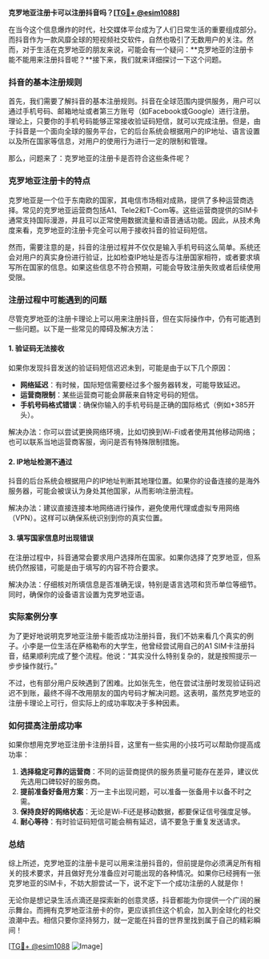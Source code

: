 **克罗地亚注册卡可以注册抖音吗？[[TG💪+ @esim1088](https://t.me/s/esim1088)]**

在当今这个信息爆炸的时代，社交媒体平台成为了人们日常生活的重要组成部分。而抖音作为一款风靡全球的短视频社交软件，自然也吸引了无数用户的关注。然而，对于生活在克罗地亚的朋友来说，可能会有一个疑问：**克罗地亚的注册卡能不能用来注册抖音呢？**接下来，我们就来详细探讨一下这个问题。

### 抖音的基本注册规则

首先，我们需要了解抖音的基本注册规则。抖音在全球范围内提供服务，用户可以通过手机号码、邮箱地址或者第三方账号（如Facebook或Google）进行注册。理论上，只要你的手机号码能够正常接收验证码短信，就可以完成注册。但是，由于抖音是一个面向全球的服务平台，它的后台系统会根据用户的IP地址、语言设置以及所在国家等信息，对用户的使用行为进行一定的限制和管理。

那么，问题来了：克罗地亚的注册卡是否符合这些条件呢？

### 克罗地亚注册卡的特点

克罗地亚是一个位于东南欧的国家，其电信市场相对成熟，提供了多种运营商选择。常见的克罗地亚运营商包括A1、Tele2和T-Com等。这些运营商提供的SIM卡通常支持国际漫游，并且可以正常使用数据流量和语音通话功能。因此，从技术角度来看，克罗地亚的注册卡完全可以用于接收抖音的验证码短信。

然而，需要注意的是，抖音的注册过程并不仅仅是输入手机号码这么简单。系统还会对用户的真实身份进行验证，比如检查IP地址是否与注册国家相符，或者要求填写所在国家的信息。如果这些信息不符合预期，可能会导致注册失败或者后续使用受限。

### 注册过程中可能遇到的问题

尽管克罗地亚的注册卡理论上可以用来注册抖音，但在实际操作中，仍有可能遇到一些问题。以下是一些常见的障碍及解决方法：

#### 1. 验证码无法接收
如果你发现抖音发送的验证码短信迟迟未到，可能是由于以下几个原因：
- **网络延迟**：有时候，国际短信需要经过多个服务器转发，可能导致延迟。
- **运营商限制**：某些运营商可能会屏蔽来自特定号码的短信。
- **手机号码格式错误**：确保你输入的手机号码是正确的国际格式（例如+385开头）。

解决办法：你可以尝试更换网络环境，比如切换到Wi-Fi或者使用其他移动网络；也可以联系当地运营商客服，询问是否有特殊限制措施。

#### 2. IP地址检测不通过
抖音的后台系统会根据用户的IP地址判断其地理位置。如果你的设备连接的是海外服务器，可能会被误认为身处其他国家，从而影响注册流程。

解决办法：建议直接连接本地网络进行操作，避免使用代理或虚拟专用网络（VPN）。这样可以确保系统识别到你的真实位置。

#### 3. 填写国家信息时出现错误
在注册过程中，抖音通常会要求用户选择所在国家。如果你选择了克罗地亚，但系统仍然报错，可能是由于填写的内容不符合要求。

解决办法：仔细核对所填信息是否准确无误，特别是语言选项和货币单位等细节。同时，确保你的设备语言设置为克罗地亚语。

### 实际案例分享

为了更好地说明克罗地亚注册卡能否成功注册抖音，我们不妨来看几个真实的例子。小李是一位生活在萨格勒布的大学生，他曾经尝试用自己的A1 SIM卡注册抖音，结果顺利完成了整个流程。他说：“其实没什么特别复杂的，就是按照提示一步步操作就行。”

不过，也有部分用户反映遇到了困难。比如张先生，他在尝试注册时发现验证码迟迟不到账，最终不得不改用朋友的国内号码才解决问题。这表明，虽然克罗地亚的注册卡理论上可行，但实际上的成功率取决于多种因素。

### 如何提高注册成功率

如果你想用克罗地亚注册卡注册抖音，这里有一些实用的小技巧可以帮助你提高成功率：

1. **选择稳定可靠的运营商**：不同的运营商提供的服务质量可能存在差异，建议优先选用口碑较好的服务商。
2. **提前准备好备用方案**：万一主卡出现问题，可以准备一张备用卡以备不时之需。
3. **保持良好的网络状态**：无论是Wi-Fi还是移动数据，都要保证信号强度足够。
4. **耐心等待**：有时验证码短信可能会稍有延迟，请不要急于重复发送请求。

### 总结

综上所述，克罗地亚的注册卡是可以用来注册抖音的，但前提是你必须满足所有相关的技术要求，并且做好充分准备应对可能出现的各种情况。如果你已经拥有一张克罗地亚的SIM卡，不妨大胆尝试一下，说不定下一个成功注册的人就是你！

无论你是想记录生活点滴还是探索新的创意灵感，抖音都能为你提供一个广阔的展示舞台。而拥有克罗地亚注册卡的你，更应该抓住这个机会，加入到全球化的社交浪潮中去。相信只要你坚持努力，就一定能在抖音的世界里找到属于自己的精彩瞬间！

[[TG💪+ @esim1088](https://t.me/s/esim1088) ![Image](https://i.postimg.cc/4NQfJmqS/Snipaste-2025-05-13-00-14-12.png)]